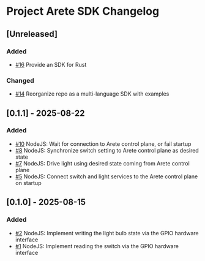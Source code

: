 # Project Arete SDK Changelog

## [Unreleased]
### Added
- [#16](https://github.com/project-arete/sdk/issues/16) Provide an SDK for Rust

### Changed
- [#14](https://github.com/project-arete/sdk/issues/14) Reorganize repo as a multi-language SDK with examples

## [0.1.1] - 2025-08-22
### Added
- [#10](https://github.com/project-arete/sdk/issues/10) NodeJS: Wait for connection to Arete control plane, or fail startup
- [#8](https://github.com/project-arete/sdk/issues/8) NodeJS: Synchronize switch setting to Arete control plane as desired state
- [#7](https://github.com/project-arete/sdk/issues/7) NodeJS: Drive light using desired state coming from Arete control plane
- [#5](https://github.com/project-arete/sdk/issues/5) NodeJS: Connect switch and light services to the Arete control plane on startup

## [0.1.0] - 2025-08-15
### Added
- [#2](https://github.com/project-arete/sdk/issues/2) NodeJS: Implement writing the light bulb state via the GPIO hardware interface
- [#1](https://github.com/project-arete/sdk/issues/1) NodeJS: Implement reading the switch via the GPIO hardware interface
